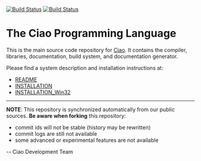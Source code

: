 [![Build Status](https://travis-ci.org/ciao-lang/ciao.svg)](https://travis-ci.org/ciao-lang/ciao)
[![Build Status](https://ci.appveyor.com/api/projects/status/fu2eb23je22xc228?svg=true)](https://ci.appveyor.com/project/jfmc/ciao)

# The Ciao Programming Language

This is the main source code repository for
[Ciao](http://ciao-lang.org). It contains the compiler, libraries,
documentation, build system, and documentation generator.

Please find a system description and installation instructions at:

  - [README](alldocs/README)
  - [INSTALLATION](alldocs/INSTALLATION)
  - [INSTALLATION_Win32](alldocs/INSTALLATION_Win32)


---
**NOTE**: This repository is synchronized automatically from
our public sources. **Be aware when forking** this repository:

 - commit ids will not be stable (history may be rewritten)
 - commit logs are still not available
 - some advanced or experimental features are not available

-- Ciao Development Team
